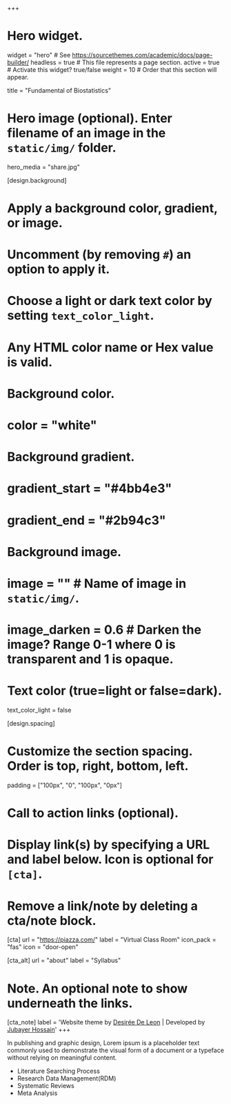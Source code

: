 +++
# Hero widget.
widget = "hero"  # See https://sourcethemes.com/academic/docs/page-builder/
headless = true  # This file represents a page section.
active = true  # Activate this widget? true/false
weight = 10  # Order that this section will appear.

title = "Fundamental of Biostatistics"

# Hero image (optional). Enter filename of an image in the `static/img/` folder.
hero_media = "share.jpg"

[design.background]
  # Apply a background color, gradient, or image.
  #   Uncomment (by removing `#`) an option to apply it.
  #   Choose a light or dark text color by setting `text_color_light`.
  #   Any HTML color name or Hex value is valid.

  # Background color.
  # color = "white"
  
  # Background gradient.
  # gradient_start = "#4bb4e3"
  # gradient_end = "#2b94c3"
  
  # Background image.
  # image = ""  # Name of image in `static/img/`.
  # image_darken = 0.6  # Darken the image? Range 0-1 where 0 is transparent and 1 is opaque.

  # Text color (true=light or false=dark).
  text_color_light = false
  
[design.spacing]
  # Customize the section spacing. Order is top, right, bottom, left.
  padding = ["100px", "0", "100px", "0px"]

# Call to action links (optional).
#   Display link(s) by specifying a URL and label below. Icon is optional for `[cta]`.
#   Remove a link/note by deleting a cta/note block.
[cta]
  url = "https://piazza.com/"
  label = "Virtual Class Room"
  icon_pack = "fas"
  icon = "door-open"
  
[cta_alt]
  url = "about"
  label = "Syllabus"

# Note. An optional note to show underneath the links.
[cta_note]
  label = 'Website theme by [Desirée De Leon](http://desiree.rbind.io/) | Developed by [Jubayer Hossain]()'
+++

In publishing and graphic design, Lorem ipsum is a placeholder text commonly used to demonstrate the visual form of a document or a typeface without relying on meaningful content. 
- Literature Searching Process 
- Research Data Management(RDM)
- Systematic Reviews
- Meta Analysis